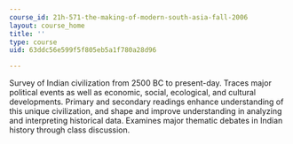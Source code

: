 ```yaml
---
course_id: 21h-571-the-making-of-modern-south-asia-fall-2006
layout: course_home
title: ''
type: course
uid: 63ddc56e599f5f805eb5a1f780a28d96

---
```

Survey of Indian civilization from 2500 BC to present-day. Traces major political events as well as economic, social, ecological, and cultural developments. Primary and secondary readings enhance understanding of this unique civilization, and shape and improve understanding in analyzing and interpreting historical data. Examines major thematic debates in Indian history through class discussion.
